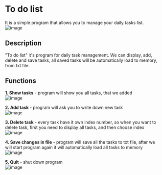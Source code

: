 # To do list<br>
It is a simple program that allows you to manage your daily tasks list.<br>
![image](https://user-images.githubusercontent.com/94892289/183020784-2880d739-2f83-4d9d-93cb-d87c9038c59a.png)

## Description
"To do list" it's program for daily task management. We can display, add, delete and save tasks, all saved tasks will be automatically load to memory, from txt file.


## Functions

<b>1. Show tasks</b> - program will show you all tasks, that we added<br>
![image](https://user-images.githubusercontent.com/94892289/187862030-2cde1aff-75bf-4701-8b68-4440756528db.png)

<b>2. Add task</b> - program will ask you to write down new task<br>
![image](https://user-images.githubusercontent.com/94892289/187862225-97b3bd8a-d518-4cb3-b077-73b105dbe818.png)

<b>3. Delete task</b> - every task have it own index number, so when you want to delete task, first you need to display all tasks, and then choose index<br>
![image](https://user-images.githubusercontent.com/94892289/187862305-5e0e9657-fe9f-45d7-a36f-552f499e076c.png)

<b>4. Save changes in file</b> - program will save all the tasks to txt file, after we will start program again it will automatically load all tasks to memory<br>
![image](https://user-images.githubusercontent.com/94892289/187862389-bd58c28e-defe-491d-9083-c850f129226c.png)

<b>5. Quit</b> - shut down program<br>
![image](https://user-images.githubusercontent.com/94892289/187862421-953078d7-68cb-423c-9aaa-8c26809e3936.png)
